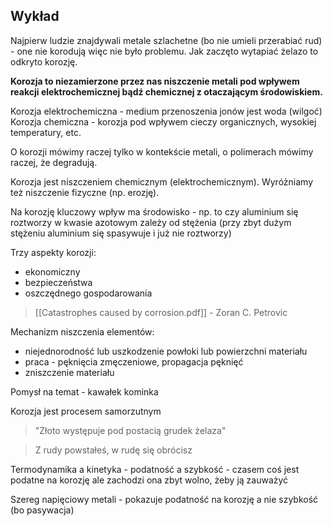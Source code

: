 ## Wykład

Najpierw ludzie znajdywali metale szlachetne (bo nie umieli przerabiać rud) - one nie korodują więc nie było problemu. Jak zaczęto wytapiać żelazo to odkryto korozję. 

**Korozja to niezamierzone przez nas niszczenie metali pod wpływem reakcji elektrochemicznej bądź chemicznej z otaczającym środowiskiem.**

Korozja elektrochemiczna - medium przenoszenia jonów jest woda (wilgoć)
Korozja chemiczna - korozja pod wpływem cieczy organicznych, wysokiej temperatury, etc.

O korozji mówimy raczej tylko w kontekście metali, o polimerach mówimy raczej, że degradują.

Korozja jest niszczeniem chemicznym (elektrochemicznym). Wyróżniamy też niszczenie fizyczne (np. erozję).

Na korozję kluczowy wpływ ma środowisko - np. to czy aluminium się roztworzy w kwasie azotowym zależy od stężenia (przy zbyt dużym stężeniu aluminium się spasywuje i już nie roztworzy)

Trzy aspekty korozji:

- ekonomiczny
- bezpieczeństwa
- oszczędnego gospodarowania

>  [[Catastrophes caused by corrosion.pdf]] - Zoran C. Petrovic


Mechanizm niszczenia elementów:

- niejednorodność lub uszkodzenie powłoki lub powierzchni materiału
- praca - pęknięcia zmęczeniowe, propagacja pęknięć
- zniszczenie materiału

Pomysł na temat - kawałek kominka 

Korozja jest procesem samorzutnym 

> "Złoto występuje pod postacią grudek żelaza"

> Z rudy powstałeś, w rudę się obrócisz

Termodynamika a kinetyka - podatność a szybkość - czasem coś jest podatne na korozję ale zachodzi ona zbyt wolno, żeby ją zauważyć

Szereg napięciowy metali - pokazuje podatność na korozję a nie szybkość (bo pasywacja)